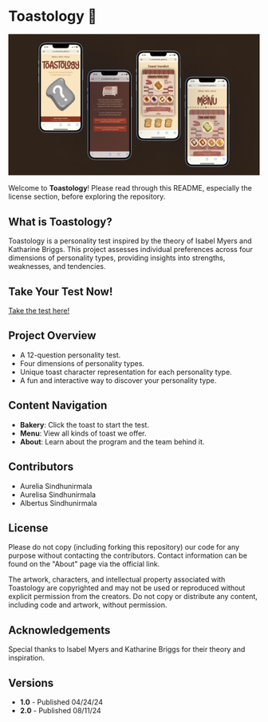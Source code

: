 # Toastology 🍞

![Product Preview](https://github.com/AureliaSindhu/Toastology/blob/main/pic/ToastologyReadMe.png)

Welcome to **Toastology**! Please read through this README, especially the license section, before exploring the repository.

## What is Toastology?

Toastology is a personality test inspired by the theory of Isabel Myers and Katharine Briggs. This project assesses individual preferences across four dimensions of personality types, providing insights into strengths, weaknesses, and tendencies.

## Take Your Test Now!

[Take the test here!](https://bit.ly/toastology)

## Project Overview

- A 12-question personality test.
- Four dimensions of personality types.
- Unique toast character representation for each personality type.
- A fun and interactive way to discover your personality type.

## Content Navigation

- **Bakery**: Click the toast to start the test.
- **Menu**: View all kinds of toast we offer.
- **About**: Learn about the program and the team behind it.

## Contributors

- Aurelia Sindhunirmala
- Aurelisa Sindhunirmala
- Albertus Sindhunirmala

## License

Please do not copy (including forking this repository) our code for any purpose without contacting the contributors. Contact information can be found on the "About" page via the official link.

The artwork, characters, and intellectual property associated with Toastology are copyrighted and may not be used or reproduced without explicit permission from the creators. Do not copy or distribute any content, including code and artwork, without permission.

## Acknowledgements

Special thanks to Isabel Myers and Katharine Briggs for their theory and inspiration.

## Versions

- **1.0** - Published 04/24/24
- **2.0** - Published 08/11/24
